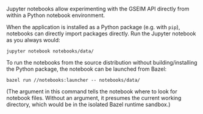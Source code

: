 Jupyter notebooks allow experimenting with the GSEIM API directly from within
a Python notebook environment.

When the application is installed as a Python package (e.g. with `pip`),
notebooks can directly import packages directly. Run the Jupyter notebook as
you always would:

```
jupyter notebook notebooks/data/
```

To run the notebooks from the source distribution without building/installing
the Python package, the notebook can be launched from Bazel:

```
bazel run //notebooks:launcher -- notebooks/data/
```

(The argument in this command tells the notebook where to look for notebook
files. Without an argument, it presumes the current working directory, which
would be in the isolated Bazel runtime sandbox.)
